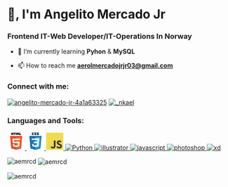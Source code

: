 <h1 align="left">👋, I'm Angelito Mercado Jr</h1>
<h3 align="left">Frontend IT-Web Developer/IT-Operations In Norway</h3>


- 🌱 I’m currently learning **Pyhon** & **MySQL**

- 📫 How to reach me **aerolmercadojrjr03@gmail.com**

<h3 align="left">Connect with me:</h3>
<p align="left">
<a href="https://linkedin.com/in/angelito-mercado-jr-4a1a63325" target="blank"><img align="center" src="https://raw.githubusercontent.com/rahuldkjain/github-profile-readme-generator/master/src/images/icons/Social/linked-in-alt.svg" alt="angelito-mercado-jr-4a1a63325" height="30" width="40" /></a>
<a href="https://instagram.com/nkael_" target="blank"><img align="center" src="https://raw.githubusercontent.com/rahuldkjain/github-profile-readme-generator/master/src/images/icons/Social/instagram.svg" alt="_nkael" height="30" width="40" /></a>
</p>

<h3 align="left">Languages and Tools:</h3>
<p align="left"> 
   <a href="" target="_blank" rel="noreferrer"> 
    <img src="https://raw.githubusercontent.com/devicons/devicon/master/icons/html5/html5-original-wordmark.svg" alt="html5" width="40" height="40"/> 
  </a> 
  <a href="" target="_blank" rel="noreferrer">
    <img src="https://raw.githubusercontent.com/devicons/devicon/master/icons/css3/css3-original-wordmark.svg" alt="css3" width="40" height="40"/> 
  </a> 
  <a href="" target="_blank" rel="noreferrer"> 
    <img src="https://raw.githubusercontent.com/devicons/devicon/master/icons/javascript/javascript-original.svg" alt="javascript" width="40" height="40"/> 
  </a> 
    <a href="" target="_blank" rel="noreferrer"> 
    <img src="https://upload.wikimedia.org/wikipedia/commons/thumb/c/cf/Python_logo_51.svg/640px-Python_logo_51.svg.png" alt="Python" width="40" height="40"/> 
  </a> 
  <a href="" target="_blank" rel="noreferrer"> 
    <img src="https://upload.wikimedia.org/wikipedia/commons/7/75/Adobe_Illustrator_CC_icon.png" alt="illustrator" width="40" height="40"/> 
  </a> 
  <a href="" target="_blank" rel="noreferrer"> 
    <img src="https://upload.wikimedia.org/wikipedia/commons/c/c2/GitHub_Invertocat_Logo.svg" alt="javascript" width="40" height="40"/> 
  </a> 
  <a href="" target="_blank" rel="noreferrer"> 
    <img src="https://cdn.worldvectorlogo.com/logos/adobe-photoshop-2.svg" alt="photoshop" width="40" height="40"/> 
  </a> 
  <a href="" target="_blank" rel="noreferrer"> 
    <img src="https://upload.wikimedia.org/wikipedia/commons/c/c2/Adobe_XD_CC_icon.svg" alt="xd" width="40" height="40"/> 
  </a> 
</p>


<p><img align="left" src="https://github-readme-stats.vercel.app/api/top-langs?username=aemrcd&show_icons=true&locale=en&layout=compact" alt="aemrcd" /></p>

<p>&nbsp;<img align="center" src="https://github-readme-stats.vercel.app/api?username=aemrcd&show_icons=true&locale=en" alt="aemrcd" /></p>

<p><img align="center" src="https://github-readme-streak-stats.herokuapp.com/?user=aemrcd&" alt="aemrcd" /></p>
